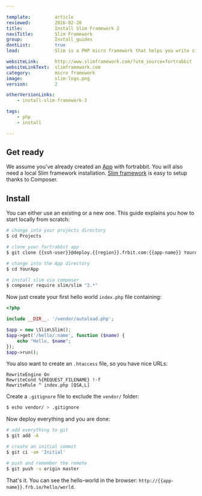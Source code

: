 ```yaml
---

template:         article
reviewed:         2016-02-20
title:            Install Slim Framework 2
naviTitle:        Slim Framework
group:            Install_guides
dontList:         true
lead:             Slim is a PHP micro framework that helps you write simple web applications and APIs quickly. Learn how to install and tune Slim v2 on fortrabbit.

websiteLink:      http://www.slimframework.com/?utm_source=fortrabbit
websiteLinkText:  slimframework.com
category:         micro framework
image:            slim-logo.png
version:          2

otherVersionLinks:
    - install-slim-framework-3

tags:
    - php
    - install

---
```


## Get ready

We assume you've already created an [App](app) with fortrabbit. You will also need a local Slim framework installation. [Slim framework](http://www.slimframework.com/) is easy to setup thanks to Composer.

## Install

You can either use an existing or a new one. This guide explains you how to start locally from scratch:

```bash
# change into your projects directory
$ cd Projects

# clone your fortrabbit app
$ git clone {{ssh-user}}@deploy.{{region}}.frbit.com:{{app-name}} YourApp

# change into the App directory
$ cd YourApp

# install slim via composer
$ composer require slim/slim "2.*"
```

Now just create your first hello world `index.php` file containing:

```php
<?php

include __DIR__. '/vendor/autoload.php';

$app = new \Slim\Slim();
$app->get('/hello/:name', function ($name) {
    echo "Hello, $name";
});
$app->run();
```

You also want to create an `.htaccess` file, so you have nice URLs:

```
RewriteEngine On
RewriteCond %{REQUEST_FILENAME} !-f
RewriteRule ^ index.php [QSA,L]
```

Create a `.gitignore` file to exclude the `vendor/` folder:

```bash
$ echo vendor/ > .gitignore
```

Now deploy everything and you are done:

```bash
# add everything to git
$ git add -A

# create an initial commit
$ git ci -am 'Initial'

# push and remember the remote
$ git push -u origin master
```

That's it. You can see the hello-world in the browser: `http://{{app-name}}.frb.io/hello/world`.
